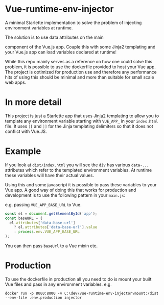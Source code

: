 # Vue-runtime-env-injector
A minimal Starlette implementation to solve the problem of injecting environment variables at runtime.

The solution is to use data attributes on the main <div> component of the Vue.js app.
Couple this with some Jinja2 templating and your Vue.js app can load variables declared at runtime!

While this repo mainly serves as a reference on how one could solve this problem, it is possible
to use the dockerfile provided to host your Vue app. The project is optimized for production use
and therefore any performance hits of using this should be minimal and more than suitable for small scale web apps.

# In more detail

This project is just a Starlette app that uses Jinja2 templating to allow you to template any
environment variable starting with `VUE_APP_` in your `index.html` file. It uses `[[` and `]]`
for the Jinja templating delimiters so that it does not conflict with Vue.JS.

# Example
If you look at `dist/index.html` you will see the `div` has various `data-...` attributes which refer
to the templated environment variables. At runtime these variables will have their actual values.

Using this and some javascript it is possible to pass these variables to your Vue app. A good way of doing this
that works for production and development is to use the following pattern in your `main.js`:

e.g. passing `VUE_APP_BASE_URL` to Vue.
```js
const el = document.getElementById('app');
const baseURL = (
  el.attributes['data-base-url']
    ? el.attributes['data-base-url'].value
    : process.env.VUE_APP_BASE_URL
);
```

You can then pass `baseUrl` to a Vue mixin etc.

# Production
To use the dockerfile in production all you need to do is mount your built Vue files and pass in any environment variables. e.g.

`docker run -p 8000:8000 -v C:\dev\vue-runtime-env-injector\mount:/dist --env-file .env.production injector`
